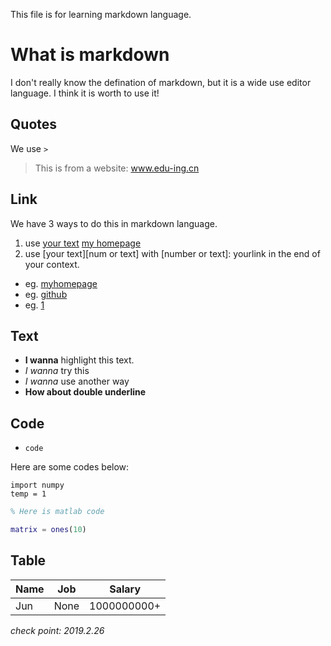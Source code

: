This file is for learning markdown language.

# What is markdown

I don't really know the defination of markdown, but it is a wide use editor language. I think it is worth to use it!

## Quotes
We use `>`

> This is from a website: www.edu-ing.cn

## Link
We have 3 ways to do this in markdown language.
1. use [your text](link) [my homepage](http://www.edu-ing.cn)
2. use [your text][num or text] with [number or text]: yourlink in the end of your context. 
* eg. [myhomepage][1]
* eg. [github][helloworld]
* eg. [1]

[1]: http://www.edu-ing.cn
[helloworld]: github.com/xihajun

## Text

* **I wanna** highlight this text. 
* *I wanna* try this
* _I wanna_ use another way
* __How about double underline__

## Code
* `code`

Here are some codes below:
 
    import numpy
    temp = 1

```matlab
% Here is matlab code

matrix = ones(10)

```

## Table

Name|Job|Salary
---|---|---|
Jun|None|1000000000+


_check point: 2019.2.26_
